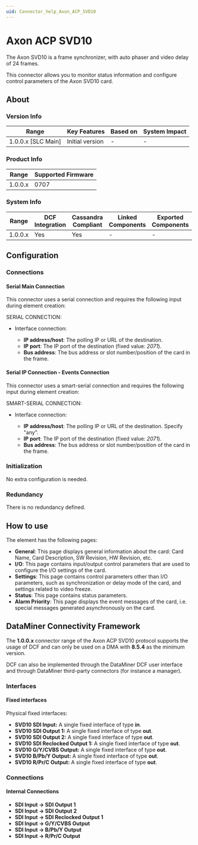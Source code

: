```yaml
---
uid: Connector_help_Axon_ACP_SVD10
---
```


# Axon ACP SVD10

The Axon SVD10 is a frame synchronizer, with auto phaser and video delay of 24 frames.

This connector allows you to monitor status information and configure control parameters of the Axon SVD10 card.

## About

### Version Info

| Range                | Key Features     | Based on     | System Impact     |
|----------------------|------------------|--------------|-------------------|
| 1.0.0.x \[SLC Main\] | Initial version  | \-           | \-                |

### Product Info

| Range     | Supported Firmware     |
|-----------|------------------------|
| 1.0.0.x   | 0707                   |

### System Info

| Range     | DCF Integration     | Cassandra Compliant     | Linked Components     | Exported Components     |
|-----------|---------------------|-------------------------|-----------------------|-------------------------|
| 1.0.0.x   | Yes                 | Yes                     | \-                    | \-                      |

## Configuration

### Connections

#### Serial Main Connection

This connector uses a serial connection and requires the following input during element creation:

SERIAL CONNECTION:

- Interface connection:

  - **IP address/host**: The polling IP or URL of the destination.
  - **IP port**: The IP port of the destination (fixed value: *2071*).
  - **Bus address**: The bus address or slot number/position of the card in the frame.

#### Serial IP Connection - Events Connection

This connector uses a smart-serial connection and requires the following input during element creation:

SMART-SERIAL CONNECTION:

- Interface connection:

  - **IP address/host**: The polling IP or URL of the destination. Specify "any".
  - **IP port**: The IP port of the destination (fixed value: *2071*).
  - **Bus address**: The bus address or slot number/position of the card in the frame.

### Initialization

No extra configuration is needed.

### Redundancy

There is no redundancy defined.

## How to use

The element has the following pages:

- **General**: This page displays general information about the card: Card Name, Card Description, SW Revision, HW Revision, etc.
- **I/O**: This page contains input/output control parameters that are used to configure the I/O settings of the card.
- **Settings**: This page contains control parameters other than I/O parameters, such as synchronization or delay mode of the card, and settings related to video freeze.
- **Status**: This page contains status parameters.
- **Alarm Priority**: This page displays the event messages of the card, i.e. special messages generated asynchronously on the card.

## DataMiner Connectivity Framework

The **1.0.0.x** connector range of the Axon ACP SVD10 protocol supports the usage of DCF and can only be used on a DMA with **8.5.4** as the minimum version.

DCF can also be implemented through the DataMiner DCF user interface and through DataMiner third-party connectors (for instance a manager).

### Interfaces

#### Fixed interfaces

Physical fixed interfaces:

- **SVD10 SDI Input:** A single fixed interface of type **in**.
- **SVD10 SDI Output 1:** A single fixed interface of type **out**.
- **SVD10 SDI Output 2:** A single fixed interface of type **out**.
- **SVD10 SDI Reclocked Output 1:** A single fixed interface of type **out**.
- **SVD10 G/Y/CVBS Output:** A single fixed interface of type **out**.
- **SVD10 B/Pb/Y Output:** A single fixed interface of type **out**.
- **SVD10 R/Pr/C Output:** A single fixed interface of type **out**.

### Connections

#### Internal Connections

- **SDI Input -\> SDI Output 1**
- **SDI Input -\> SDI Output 2**
- **SDI Input -\> SDI Reclocked Output 1**
- **SDI Input -\> G/Y/CVBS Output**
- **SDI Input -\> B/Pb/Y Output**
- **SDI Input -\> R/Pr/C Output**
